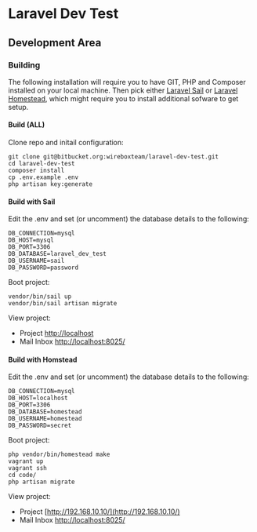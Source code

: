 # Laravel Dev Test

## Development Area

### Building

The following installation will require you to have GIT, PHP and Composer installed on 
your local machine. Then pick either [Laravel Sail](https://laravel.com/docs/8.x/sail) 
or [Laravel Homestead](https://laravel.com/docs/8.x/homestead), which might require you 
to install additional sofware to get setup.

#### Build (ALL)

Clone repo and initail configuration:
```
git clone git@bitbucket.org:wireboxteam/laravel-dev-test.git
cd laravel-dev-test
composer install
cp .env.example .env
php artisan key:generate
```
#### Build with Sail

Edit the .env and set (or uncomment) the database details to the following:
```
DB_CONNECTION=mysql
DB_HOST=mysql
DB_PORT=3306
DB_DATABASE=laravel_dev_test
DB_USERNAME=sail
DB_PASSWORD=password
```

Boot project:
```
vendor/bin/sail up
vendor/bin/sail artisan migrate
```

View project:

* Project [http://localhost](http://localhost)
* Mail Inbox [http://localhost:8025/](http://localhost:8025/)

#### Build with Homstead

Edit the .env and set (or uncomment) the database details to the following:
```
DB_CONNECTION=mysql
DB_HOST=localhost
DB_PORT=3306
DB_DATABASE=homestead
DB_USERNAME=homestead
DB_PASSWORD=secret
```

Boot project:
```
php vendor/bin/homestead make
vagrant up
vagrant ssh
cd code/
php artisan migrate
```

View project:

* Project [http://192.168.10.10/](http://192.168.10.10/)
* Mail Inbox [http://localhost:8025/](http://localhost:8025/)
